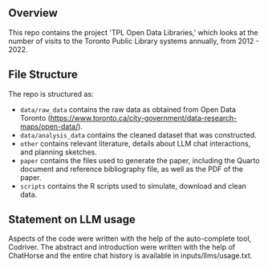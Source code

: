 
## Overview

This repo contains the project 'TPL Open Data Libraries,' which looks at the number of visits to the Toronto Public Library systems annually, from 2012 - 2022.


## File Structure

The repo is structured as:

-   `data/raw_data` contains the raw data as obtained from Open Data Toronto (https://www.toronto.ca/city-government/data-research-maps/open-data/).
-   `data/analysis_data` contains the cleaned dataset that was constructed.
-   `other` contains relevant literature, details about LLM chat interactions, and planning sketches.
-   `paper` contains the files used to generate the paper, including the Quarto document and reference bibliography file, as well as the PDF of the paper. 
-   `scripts` contains the R scripts used to simulate, download and clean data.


## Statement on LLM usage

Aspects of the code were written with the help of the auto-complete tool, Codriver. The abstract and introduction were written with the help of ChatHorse and the entire chat history is available in inputs/llms/usage.txt.
